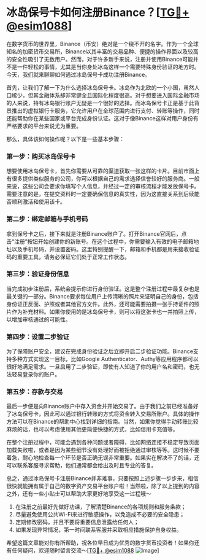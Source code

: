 # 冰岛保号卡如何注册Binance？[[TG💪+ @esim1088](https://t.me/s/esim1088)]

在数字货币的世界里，Binance（币安）绝对是一个绕不开的名字。作为一个全球知名的加密货币交易所，Binance以其丰富的交易品种、便捷的操作界面以及较高的安全性吸引了无数用户。然而，对于许多新手来说，注册并使用Binance可能并不是一件轻松的事情，尤其是当你身处冰岛这样一个需要特殊身份验证的地方时。今天，我们就来聊聊如何通过冰岛保号卡成功注册Binance。

首先，让我们了解一下为什么选择冰岛保号卡。冰岛作为北欧的一个小国，虽然人口稀少，但其金融体系却非常健全且国际化程度很高。对于想要进入国际金融市场的人来说，持有冰岛银行账户无疑是一个很好的选择。而冰岛保号卡正是基于此背景推出的虚拟银行卡服务，它允许用户在全球范围内进行支付、转账等操作，同时还能帮助你在某些国家或平台完成身份认证。这对于像Binance这样对用户身份有严格要求的平台来说尤为重要。

那么，具体该如何操作呢？以下是一些基本步骤：

### 第一步：购买冰岛保号卡

想要使用冰岛保号卡，首先你需要从可靠的渠道获取一张这样的卡片。目前市面上有很多提供类似服务的公司，你可以根据自己的需求选择信誉较好的服务商。一般来说，这些公司会要求你填写个人信息，并经过一定的审核流程才能发放保号卡。需要注意的是，在提交资料时一定要确保信息的真实性，因为这直接关系到后续能否顺利激活和使用该卡。

### 第二步：绑定邮箱与手机号码

拿到保号卡之后，接下来就是注册Binance账户了。打开Binance官网后，点击“注册”按钮开始创建你的新账号。在这个过程中，你需要输入有效的电子邮箱地址以及手机号码，并设置密码。这里特别提醒一下，邮箱和手机都是用来接收验证码的重要工具，请务必保证它们处于正常工作状态。

### 第三步：验证身份信息

当完成初步注册后，系统会提示你进行身份验证。这是整个注册过程中最复杂也是最关键的一部分。Binance要求每位用户上传清晰的照片来证明自己的身份，包括身份证正反面、护照或者其他官方文件。此外，还可能需要拍摄一张手持证件的照片作为补充材料。如果你使用的是冰岛保号卡，则可以将这张卡也一并拍照上传，以增加审核通过的可能性。

### 第四步：设置二步验证

为了保障账户安全，建议在完成身份验证之后立即开启二步验证功能。Binance支持多种方式实现这一目标，比如Google Authenticator、Authy等应用程序都可以很好地满足需求。一旦启用了二步验证，即使有人知道了你的用户名和密码，也无法轻易登录你的账户。

### 第五步：存款与交易

最后一步便是向Binance账户中存入资金并开始交易了。由于我们之前已经准备好了冰岛保号卡，因此可以通过银行转账的方式将资金转入交易所账户。具体的操作方法可以在Binance的帮助中心找到详细的指南。当然，如果你觉得手动转账比较麻烦的话，也可以考虑使用其他更简便快捷的方式，比如信用卡充值等。

在整个注册过程中，可能会遇到各种问题或者障碍，比如网络连接不稳定导致页面加载失败啦，或者是因为某些细节没有处理好而被拒绝通过审核等等。这时候不要着急，耐心地检查每一个环节是否正确无误非常重要。如果实在解决不了的话，还可以联系客服寻求帮助，他们通常都会给出及时且专业的答复。

总之，通过冰岛保号卡注册Binance并非难事，只要按照上述步骤一步步来，相信很快就能拥有属于自己的数字资产交易平台账户啦！当然啦，除了以上提到的内容之外，还有一些小贴士可以帮助大家更好地享受这一过程哦～

1. 在注册之前最好先做好功课，了解清楚Binance的各项规则和服务条款；
2. 尽量避免使用公共Wi-Fi来进行敏感操作，以免造成不必要的安全隐患；
3. 定期修改密码，并且不要将重要信息泄露给任何人；
4. 如果发现异常情况，第一时间联系客服并采取相应措施保护自身权益。

希望这篇文章能对你有所帮助，祝各位早日成为优秀的数字货币投资者！如果你还有任何疑问，欢迎随时留言交流～[[TG💪+ @esim1088](https://t.me/s/esim1088) ![Image](https://i.postimg.cc/4NQfJmqS/Snipaste-2025-05-13-00-14-12.png)]